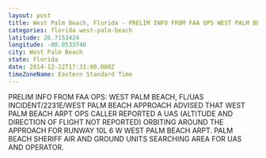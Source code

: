 ```yaml
---
layout: post
title: West Palm Beach, Florida - PRELIM INFO FROM FAA OPS WEST PALM BEACH FL UAS INCIDENT 2231E WEST PALM BEACH
categories: florida west-palm-beach
latitude: 26.7153424
longitude: -80.0533746
city: West Palm Beach
state: Florida
date: 2014-12-22T17:31:00.000Z
timeZoneName: Eastern Standard Time
---
```


PRELIM INFO FROM FAA OPS: WEST PALM BEACH, FL/UAS INCIDENT/2231E/WEST PALM BEACH APPROACH ADVISED THAT WEST PALM BEACH ARPT OPS CALLER REPORTED A UAS (ALTITUDE AND DIRECTION OF FLIGHT NOT REPORTED) ORBITING AROUND THE APPROACH FOR RUNWAY 10L 6 W WEST PALM BEACH ARPT. PALM BEACH SHERIFF AIR AND GROUND UNITS SEARCHING AREA FOR UAS AND OPERATOR.